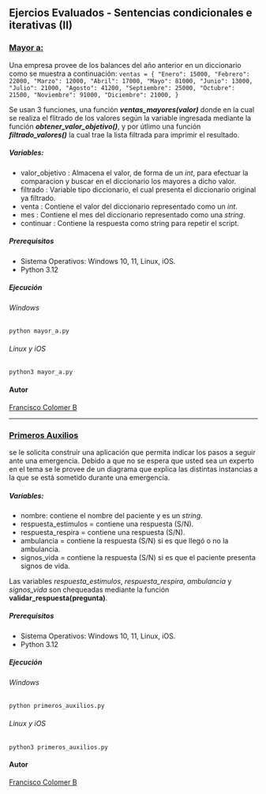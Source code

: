 ## Ejercios Evaluados - Sentencias condicionales e iterativas (II)

### [Mayor a: ](https://github.com/Cy5k0/Ejercicios_Evaluados_Python/blob/main/03/mayor_a.py)

Una empresa provee de los balances del año anterior en un diccionario como se muestra a
continuación:
`ventas = {
"Enero": 15000,
"Febrero": 22000,
"Marzo": 12000,
"Abril": 17000,
"Mayo": 81000,
"Junio": 13000,
"Julio": 21000,
"Agosto": 41200,
"Septiembre": 25000,
"Octubre": 21500,
"Noviembre": 91000,
"Diciembre": 21000,
}`



Se usan 3 funciones, una función ***ventas_mayores(valor)*** donde en la cual se realiza el flitrado de los valores según la variable ingresada mediante la función ***obtener_valor_objetivo()***, y por útlimo una función ***filtrado_valores()*** la cual trae la lista filtrada para imprimir el resultado.

##### Variables: 

- valor_objetivo : Almacena el valor, de forma de un *int*, para efectuar la comparacion y buscar en el diccionario los mayores a dicho valor. 
- filtrado : Variable tipo diccionario, el cual presenta el diccionario original ya filtrado.
- venta : Contiene el valor del diccionario representado como un *int*.
- mes : Contiene el mes del diccionario representado como una *string*.
- continuar : Contiene la respuesta como string para repetir el script.

##### Prerequisitos

* Sistema Operativos: Windows 10, 11, Linux, iOS.
* Python 3.12

##### Ejecución

###### Windows
`python mayor_a.py`

###### Linux y iOS
`python3 mayor_a.py`

#### Autor
[Francisco Colomer B](https://github.com/Cy5k0)

-----------------------------------------------

### [Primeros Auxilios](https://github.com/Cy5k0/Ejercicios_Evaluados_Python/blob/main/03/primeros_auxilios.py)

se le solicita construir una aplicación que permita indicar los pasos a seguir ante una emergencia. Debido a que no se espera que usted sea un experto en el tema se le provee de un diagrama que explica las distintas instancias a la que se está sometido durante una emergencia.

##### Variables: 

- nombre: contiene el nombre del paciente y es un *string*.
- respuesta_estimulos = contiene una respuesta (S/N).
- respuesta_respira = contiene una respuesta (S/N).
- ambulancia = contiene la respuesta (S/N) si es que llegó o no la ambulancia.
- signos_vida = contiene la respuesta (S/N) si es que el paciente presenta signos de vida.

Las variables *respuesta_estimulos*, *respuesta_respira*, *ambulancia* y *signos_vida* son chequeadas mediante la función **validar_respuesta(pregunta)**.

##### Prerequisitos

* Sistema Operativos: Windows 10, 11, Linux, iOS.
* Python 3.12

##### Ejecución

###### Windows
`python primeros_auxilios.py`

###### Linux y iOS
`python3 primeros_auxilios.py`

#### Autor
[Francisco Colomer B](https://github.com/Cy5k0)